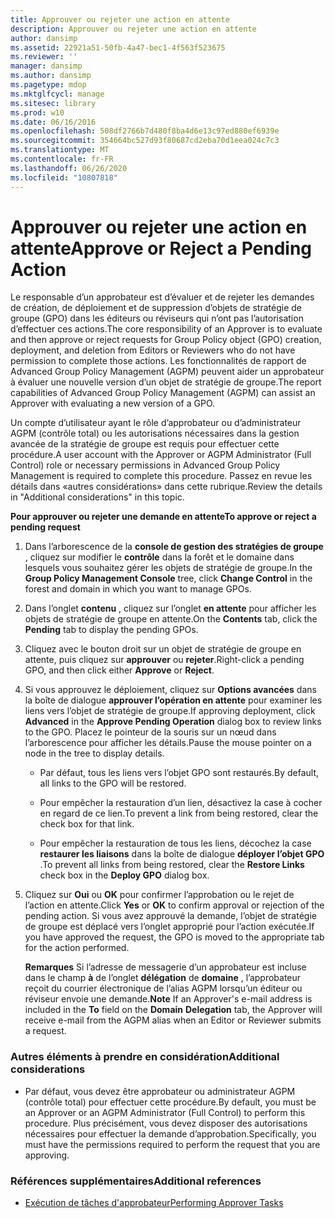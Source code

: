 ```yaml
---
title: Approuver ou rejeter une action en attente
description: Approuver ou rejeter une action en attente
author: dansimp
ms.assetid: 22921a51-50fb-4a47-bec1-4f563f523675
ms.reviewer: ''
manager: dansimp
ms.author: dansimp
ms.pagetype: mdop
ms.mktglfcycl: manage
ms.sitesec: library
ms.prod: w10
ms.date: 06/16/2016
ms.openlocfilehash: 508df2766b7d480f8ba4d6e13c97ed880ef6939e
ms.sourcegitcommit: 354664bc527d93f80687cd2eba70d1eea024c7c3
ms.translationtype: MT
ms.contentlocale: fr-FR
ms.lasthandoff: 06/26/2020
ms.locfileid: "10807818"
---
```

# <span data-ttu-id="8f394-103">Approuver ou rejeter une action en attente</span><span class="sxs-lookup"><span data-stu-id="8f394-103">Approve or Reject a Pending Action</span></span>


<span data-ttu-id="8f394-104">Le responsable d’un approbateur est d’évaluer et de rejeter les demandes de création, de déploiement et de suppression d’objets de stratégie de groupe (GPO) dans les éditeurs ou réviseurs qui n’ont pas l’autorisation d’effectuer ces actions.</span><span class="sxs-lookup"><span data-stu-id="8f394-104">The core responsibility of an Approver is to evaluate and then approve or reject requests for Group Policy object (GPO) creation, deployment, and deletion from Editors or Reviewers who do not have permission to complete those actions.</span></span> <span data-ttu-id="8f394-105">Les fonctionnalités de rapport de Advanced Group Policy Management (AGPM) peuvent aider un approbateur à évaluer une nouvelle version d’un objet de stratégie de groupe.</span><span class="sxs-lookup"><span data-stu-id="8f394-105">The report capabilities of Advanced Group Policy Management (AGPM) can assist an Approver with evaluating a new version of a GPO.</span></span>

<span data-ttu-id="8f394-106">Un compte d’utilisateur ayant le rôle d’approbateur ou d’administrateur AGPM (contrôle total) ou les autorisations nécessaires dans la gestion avancée de la stratégie de groupe est requis pour effectuer cette procédure.</span><span class="sxs-lookup"><span data-stu-id="8f394-106">A user account with the Approver or AGPM Administrator (Full Control) role or necessary permissions in Advanced Group Policy Management is required to complete this procedure.</span></span> <span data-ttu-id="8f394-107">Passez en revue les détails dans «autres considérations» dans cette rubrique.</span><span class="sxs-lookup"><span data-stu-id="8f394-107">Review the details in "Additional considerations" in this topic.</span></span>

**<span data-ttu-id="8f394-108">Pour approuver ou rejeter une demande en attente</span><span class="sxs-lookup"><span data-stu-id="8f394-108">To approve or reject a pending request</span></span>**

1.  <span data-ttu-id="8f394-109">Dans l’arborescence de la **console de gestion des stratégies de groupe** , cliquez sur modifier le **contrôle** dans la forêt et le domaine dans lesquels vous souhaitez gérer les objets de stratégie de groupe.</span><span class="sxs-lookup"><span data-stu-id="8f394-109">In the **Group Policy Management Console** tree, click **Change Control** in the forest and domain in which you want to manage GPOs.</span></span>

2.  <span data-ttu-id="8f394-110">Dans l’onglet **contenu** , cliquez sur l’onglet **en attente** pour afficher les objets de stratégie de groupe en attente.</span><span class="sxs-lookup"><span data-stu-id="8f394-110">On the **Contents** tab, click the **Pending** tab to display the pending GPOs.</span></span>

3.  <span data-ttu-id="8f394-111">Cliquez avec le bouton droit sur un objet de stratégie de groupe en attente, puis cliquez sur **approuver** ou **rejeter**.</span><span class="sxs-lookup"><span data-stu-id="8f394-111">Right-click a pending GPO, and then click either **Approve** or **Reject**.</span></span>

4.  <span data-ttu-id="8f394-112">Si vous approuvez le déploiement, cliquez sur **Options avancées** dans la boîte de dialogue **approuver l’opération en attente** pour examiner les liens vers l’objet de stratégie de groupe.</span><span class="sxs-lookup"><span data-stu-id="8f394-112">If approving deployment, click **Advanced** in the **Approve Pending Operation** dialog box to review links to the GPO.</span></span> <span data-ttu-id="8f394-113">Placez le pointeur de la souris sur un nœud dans l’arborescence pour afficher les détails.</span><span class="sxs-lookup"><span data-stu-id="8f394-113">Pause the mouse pointer on a node in the tree to display details.</span></span>

    -   <span data-ttu-id="8f394-114">Par défaut, tous les liens vers l’objet GPO sont restaurés.</span><span class="sxs-lookup"><span data-stu-id="8f394-114">By default, all links to the GPO will be restored.</span></span>

    -   <span data-ttu-id="8f394-115">Pour empêcher la restauration d’un lien, désactivez la case à cocher en regard de ce lien.</span><span class="sxs-lookup"><span data-stu-id="8f394-115">To prevent a link from being restored, clear the check box for that link.</span></span>

    -   <span data-ttu-id="8f394-116">Pour empêcher la restauration de tous les liens, décochez la case **restaurer les liaisons** dans la boîte de dialogue **déployer l’objet GPO** .</span><span class="sxs-lookup"><span data-stu-id="8f394-116">To prevent all links from being restored, clear the **Restore Links** check box in the **Deploy GPO** dialog box.</span></span>

5.  <span data-ttu-id="8f394-117">Cliquez sur **Oui** ou **OK** pour confirmer l’approbation ou le rejet de l’action en attente.</span><span class="sxs-lookup"><span data-stu-id="8f394-117">Click **Yes** or **OK** to confirm approval or rejection of the pending action.</span></span> <span data-ttu-id="8f394-118">Si vous avez approuvé la demande, l’objet de stratégie de groupe est déplacé vers l’onglet approprié pour l’action exécutée.</span><span class="sxs-lookup"><span data-stu-id="8f394-118">If you have approved the request, the GPO is moved to the appropriate tab for the action performed.</span></span>

    <span data-ttu-id="8f394-119">**Remarques**  Si l’adresse de messagerie d’un approbateur est incluse dans le champ **à** de l’onglet **délégation** de **domaine** , l’approbateur reçoit du courrier électronique de l’alias AGPM lorsqu’un éditeur ou réviseur envoie une demande.</span><span class="sxs-lookup"><span data-stu-id="8f394-119">**Note** If an Approver's e-mail address is included in the **To** field on the **Domain** **Delegation** tab, the Approver will receive e-mail from the AGPM alias when an Editor or Reviewer submits a request.</span></span>

     

### <span data-ttu-id="8f394-120">Autres éléments à prendre en considération</span><span class="sxs-lookup"><span data-stu-id="8f394-120">Additional considerations</span></span>

-   <span data-ttu-id="8f394-121">Par défaut, vous devez être approbateur ou administrateur AGPM (contrôle total) pour effectuer cette procédure.</span><span class="sxs-lookup"><span data-stu-id="8f394-121">By default, you must be an Approver or an AGPM Administrator (Full Control) to perform this procedure.</span></span> <span data-ttu-id="8f394-122">Plus précisément, vous devez disposer des autorisations nécessaires pour effectuer la demande d’approbation.</span><span class="sxs-lookup"><span data-stu-id="8f394-122">Specifically, you must have the permissions required to perform the request that you are approving.</span></span>

### <span data-ttu-id="8f394-123">Références supplémentaires</span><span class="sxs-lookup"><span data-stu-id="8f394-123">Additional references</span></span>

-   [<span data-ttu-id="8f394-124">Exécution de tâches d'approbateur</span><span class="sxs-lookup"><span data-stu-id="8f394-124">Performing Approver Tasks</span></span>](performing-approver-tasks.md)

 

 





